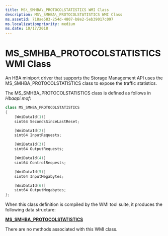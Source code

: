 ```yaml
---
title: MS\_SMHBA\_PROTOCOLSTATISTICS WMI Class
description: MS\_SMHBA\_PROTOCOLSTATISTICS WMI Class
ms.assetid: 718ae583-254d-4807-b8e2-5eb39017c097
ms.localizationpriority: medium
ms.date: 10/17/2018
---
```


# MS\_SMHBA\_PROTOCOLSTATISTICS WMI Class


An HBA miniport driver that supports the Storage Management API uses the MS\_SMHBA\_PROTOCOLSTATISTICS class to expose the traffic statistics.

The MS\_SMHBA\_PROTOCOLSTATISTICS class is defined as follows in *Hbaapi.mof*:

```cpp
class MS_SMHBA_PROTOCOLSTATISTICS
{
    [WmiDataId(1)]
    sint64 SecondsSinceLastReset;

    [WmiDataId(2)]
    sint64 InputRequests;

    [WmiDataId(3)]
    sint64 OutputRequests;

    [WmiDataId(4)]
    sint64 ControlRequests;

    [WmiDataId(5)]
    sint64 InputMegabytes;

    [WmiDataId(6)]
    sint64 OutputMegabytes;
};
```

When this class definition is compiled by the WMI tool suite, it produces the following data structure:

[**MS\_SMHBA\_PROTOCOLSTATISTICS**](https://docs.microsoft.com/windows-hardware/drivers/ddi/content/hbapiwmi/ns-hbapiwmi-_ms_smhba_protocolstatistics)

There are no methods associated with this WMI class.

 

 





